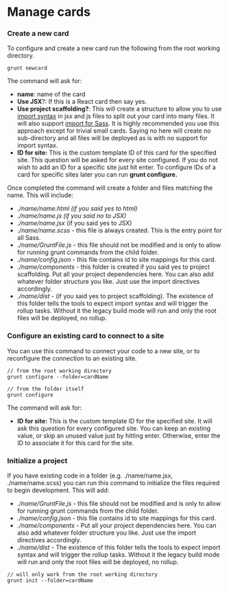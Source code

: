 # Manage cards

### Create a new card

 To configure and create a new card run the following from the root working directory.

```text
grunt newcard
```

The command will ask for:

* **name**: name of the card
* **Use JSX**?: If this is a React card then say yes.
* **Use project scaffolding?**: This will create a structure to allow you to use [import syntax](https://developer.mozilla.org/en-US/docs/Web/JavaScript/Reference/Statements/import) in jsx and js files to split out your card into many files. It will also support [import for Sass](https://vanseodesign.com/css/sass-the-import-directive/). It is highly recommended you use this approach except for trivial small cards. Saying no here will create no sub-directory and all files will be deployed as is with no support for import syntax.
* **ID for site:** This is the custom template ID of this card for the specified site. This question will be asked for every site configured. If you do not wish to add an ID for a specific site just hit enter. To configure IDs of a card for specific sites later you can run **grunt configure.**

Once completed the command will create a folder and files matching the name. This will include:

* _./name/name.html \(if you said yes to html\)_
* _./name/name.js \(if you said no to JSX\)_
* _./name/name.jsx_ \(if you said yes to JSX\)
* ._/name/name.scss -_ this file is always created. This is the entry point for all Sass. 
* _./name/GruntFile.js_ - this file should not be modified and is only to allow for running grunt commands from the child folder.
* _./name/config.json_ - this file contains id to site mappings for this card.
* _./name/components_ - this folder is created if you said yes to project scaffolding. Put all your project dependencies here. You can also add whatever folder structure you like. Just use the import directives accordingly.
* _./name/dist_ - \(if you said yes to project scaffolding\). The existence of this folder tells the tools to expect import syntax and will trigger the rollup tasks. Without it the legacy build mode will run and only the root files will be deployed, no rollup.

### Configure an existing card to connect to a site

You can use this command to connect your code to a new site, or to reconfigure the connection to an existing site.

```text
// from the root working directory
grunt configure --folder=cardName

// from the folder itself
grunt configure
```

The command will ask for:

* **ID for site:** This is the custom template ID for the specified site. It will ask this question for every configured site. You can keep an existing value, or skip an unused value just by hitting enter. Otherwise, enter the ID to associate it for this card for the site. 

### Initialize a project

If you have existing code in a folder \(e.g. ./name/name.jsx, ./name/name.scss\) you can run this command to initialize the files required to begin development. This will add:

* _./name/GruntFile.js_ - this file should not be modified and is only to allow for running grunt commands from the child folder.
* _./name/config.json_ - this file contains id to site mappings for this card.
* _./name/components_ - Put all your project dependencies here. You can also add whatever folder structure you like. Just use the import directives accordingly.
* _./name/dist_ - The existence of this folder tells the tools to expect import syntax and will trigger the rollup tasks. Without it the legacy build mode will run and only the root files will be deployed, no rollup.

```text
// will only work from the root working directory
grunt init --folder=cardName
```

